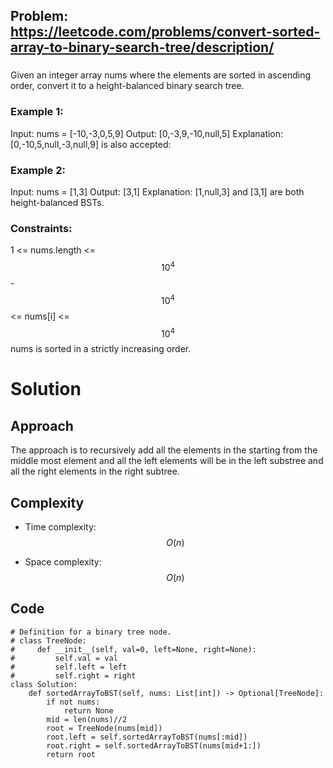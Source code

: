 ## Problem: https://leetcode.com/problems/convert-sorted-array-to-binary-search-tree/description/
### 
Given an integer array nums where the elements are sorted in ascending order, convert it to a height-balanced binary search tree.

### Example 1:
Input: nums = [-10,-3,0,5,9]
Output: [0,-3,9,-10,null,5]
Explanation: [0,-10,5,null,-3,null,9] is also accepted:

### Example 2:
Input: nums = [1,3]
Output: [3,1]
Explanation: [1,null,3] and [3,1] are both height-balanced BSTs.

### Constraints:
1 <= nums.length <= $$10^4$$
-$$10^4$$ <= nums[i] <= $$10^4$$
nums is sorted in a strictly increasing order.

# Solution
## Approach
The approach is to recursively add all the elements in the starting from the middle most element and all the left elements will be in the left substree and all the right elements in the right subtree.

## Complexity
- Time complexity:
$$O(n)$$

- Space complexity:
$$O(n)$$

## Code
```python3 []
# Definition for a binary tree node.
# class TreeNode:
#     def __init__(self, val=0, left=None, right=None):
#         self.val = val
#         self.left = left
#         self.right = right
class Solution:
    def sortedArrayToBST(self, nums: List[int]) -> Optional[TreeNode]:
        if not nums:
            return None
        mid = len(nums)//2
        root = TreeNode(nums[mid])
        root.left = self.sortedArrayToBST(nums[:mid])
        root.right = self.sortedArrayToBST(nums[mid+1:])
        return root
```
